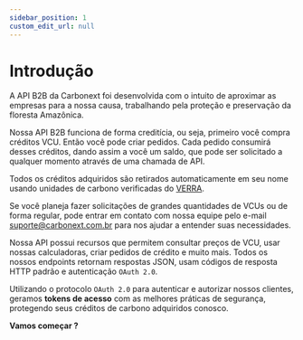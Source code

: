 ```yaml
---
sidebar_position: 1
custom_edit_url: null
---
```


# Introdução

A API B2B da Carbonext foi desenvolvida com o intuito de aproximar as empresas para a nossa causa, trabalhando pela proteção e preservação da floresta Amazônica.

Nossa API B2B funciona de forma creditícia, ou seja, primeiro você compra créditos VCU. Então você pode criar pedidos. Cada pedido consumirá desses créditos, dando assim a você um saldo, que pode ser solicitado a qualquer momento através de uma chamada de API.

Todos os créditos adquiridos são retirados automaticamente em seu nome usando unidades de carbono verificadas do [VERRA](https://verra.org/).

Se você planeja fazer solicitações de grandes quantidades de VCUs ou de forma regular, pode entrar em contato com nossa equipe pelo e-mail [suporte@carbonext.com.br](mailto:suporte@carbonext.com.br) para nos ajudar a entender suas necessidades.

Nossa API possui recursos que permitem consultar preços de VCU, usar nossas calculadoras, criar pedidos de crédito e muito mais. Todos os nossos endpoints retornam respostas JSON, usam códigos de resposta HTTP padrão e autenticação `OAuth 2.0`.

Utilizando o protocolo `OAuth 2.0` para autenticar e autorizar nossos clientes, geramos **tokens de acesso** com as melhores práticas de segurança, protegendo seus créditos de carbono adquiridos conosco.

**Vamos começar ?**
